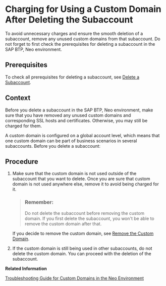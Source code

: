<!-- loiofe93f4d8374846978b60356463cf0a00 -->

# Charging for Using a Custom Domain After Deleting the Subaccount

To avoid unnecessary charges and ensure the smooth deletion of a subaccount, remove any unused custom domains from that subaccount. Do not forget to first check the prerequisites for deleting a subaccount in the SAP BTP, Neo environment.



<a name="loiofe93f4d8374846978b60356463cf0a00__prereq_ukc_g23_1cc"/>

## Prerequisites

Тo check all prerequisites for deleting a subaccount, see [Delete a Subaccount](https://help.sap.com/docs/btp/sap-btp-neo-environment/delete-subaccount).



## Context

Before you delete a subaccount in the SAP BTP, Neo environment, make sure that you have removed any unused custom domains and corresponding SSL hosts and certificates. Otherwise, you may still be charged for them.

A custom domain is configured on a global account level, which means that one custom domain can be part of business scenarios in several subaccounts. Before you delete a subaccount:



## Procedure

1.  Make sure that the custom domain is not used outside of the subaccount that you want to delete. Once you are sure that custom domain is not used anywhere else, remove it to avoid being charged for it.

    > ### Remember:  
    > Do not delete the subaccount before removing the custom domain. If you first delete the subaccount, you won't be able to remove the custom domain after that.

    If you decide to remove the custom domain, see [Remove the Custom Domain](https://help.sap.com/docs/btp/sap-btp-neo-environment/configuring-application-urls-remove-custom-domain).

2.  If the custom domain is still being used in other subaccounts, do not delete the custom domain. You can proceed with the deletion of the subaccount.


**Related Information**  


[Troubleshooting Guide for Custom Domains in the Neo Environment](troubleshooting-guide-for-custom-domains-in-the-neo-environment-216e0ed.md "Use this troubleshooting guide to quickly identify and resolve issues with custom domains in the SAP BTP, Neo environment.")

